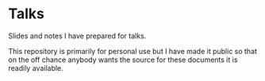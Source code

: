 Talks
=====

Slides and notes I have prepared for talks.

This repository is primarily for personal use but I have made it public so that on the off chance anybody wants the source for these documents it is readily available.
